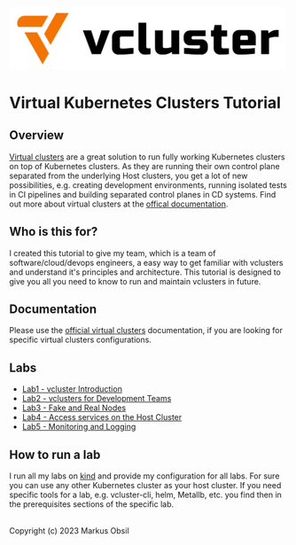 <br>
<img src="https://raw.githubusercontent.com/loft-sh/vcluster/main/docs/static/media/vcluster_horizontal_black.svg" width="500">

# Virtual Kubernetes Clusters Tutorial

## Overview

[Virtual clusters](https://www.vcluster.com/docs/what-are-virtual-clusters) are a great solution to run fully working Kubernetes clusters on top of Kubernetes clusters. As they are running their own control plane separated from the underlying Host clusters, you get a lot of new possibilities, e.g. creating development environments, running isolated tests in CI pipelines and building separated control planes in CD systems. Find out more about virtual clusters at the [offical documentation](https://www.vcluster.com/docs/what-are-virtual-clusters).

## Who is this for?

I created this tutorial to give my team, which is a team of software/cloud/devops engineers, a easy way to get familiar with vclusters and understand it's principles and architecture. This tutorial is designed to give you all you need to know to run and maintain vclusters in future.

## Documentation

Please use the [official virtual clusters](https://www.vcluster.com/docs/what-are-virtual-clusters) documentation, if you are looking for specific virtual clusters configurations.

## Labs

* [Lab1 - vcluster Introduction](/lab1)
* [Lab2 - vclusters for Development Teams](/lab2)
* [Lab3 - Fake and Real Nodes](/lab3)
* [Lab4 - Access services on the Host Cluster](/lab4)
* [Lab5 - Monitoring and Logging](/lab5)

## How to run a lab

I run all my labs on [kind](https://kind.sigs.k8s.io/) and provide my configuration for all labs. For sure you can use any other Kubernetes cluster as your host cluster. If you need specific tools for a lab, e.g. vcluster-cli, helm, Metallb, etc. you find then in the prerequisites sections of the specific lab.

<br>
Copyright (c) 2023 Markus Obsil
